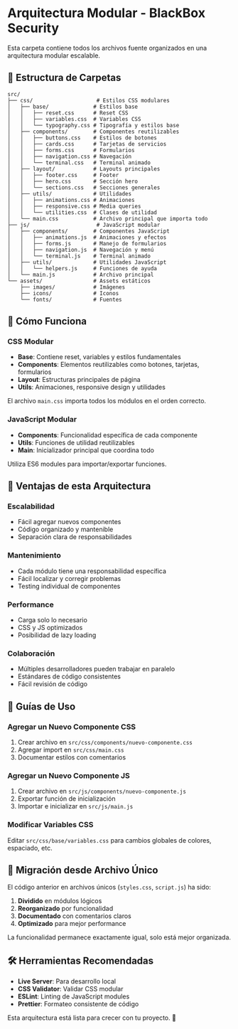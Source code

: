 # Arquitectura Modular - BlackBox Security

Esta carpeta contiene todos los archivos fuente organizados en una arquitectura modular escalable.

## 📂 Estructura de Carpetas

```
src/
├── css/                    # Estilos CSS modulares
│   ├── base/              # Estilos base
│   │   ├── reset.css      # Reset CSS
│   │   ├── variables.css  # Variables CSS
│   │   └── typography.css # Tipografía y estilos base
│   ├── components/        # Componentes reutilizables
│   │   ├── buttons.css    # Estilos de botones
│   │   ├── cards.css      # Tarjetas de servicios
│   │   ├── forms.css      # Formularios
│   │   ├── navigation.css # Navegación
│   │   └── terminal.css   # Terminal animado
│   ├── layout/            # Layouts principales
│   │   ├── footer.css     # Footer
│   │   ├── hero.css       # Sección hero
│   │   └── sections.css   # Secciones generales
│   ├── utils/             # Utilidades
│   │   ├── animations.css # Animaciones
│   │   ├── responsive.css # Media queries
│   │   └── utilities.css  # Clases de utilidad
│   └── main.css           # Archivo principal que importa todo
├── js/                     # JavaScript modular
│   ├── components/        # Componentes JavaScript
│   │   ├── animations.js  # Animaciones y efectos
│   │   ├── forms.js       # Manejo de formularios
│   │   ├── navigation.js  # Navegación y menú
│   │   └── terminal.js    # Terminal animado
│   ├── utils/             # Utilidades JavaScript
│   │   └── helpers.js     # Funciones de ayuda
│   └── main.js            # Archivo principal
└── assets/                # Assets estáticos
    ├── images/            # Imágenes
    ├── icons/             # Iconos
    └── fonts/             # Fuentes
```

## 🔧 Cómo Funciona

### CSS Modular

- **Base**: Contiene reset, variables y estilos fundamentales
- **Components**: Elementos reutilizables como botones, tarjetas, formularios
- **Layout**: Estructuras principales de página
- **Utils**: Animaciones, responsive design y utilidades

El archivo `main.css` importa todos los módulos en el orden correcto.

### JavaScript Modular

- **Components**: Funcionalidad específica de cada componente
- **Utils**: Funciones de utilidad reutilizables
- **Main**: Inicializador principal que coordina todo

Utiliza ES6 modules para importar/exportar funciones.

## 🚀 Ventajas de esta Arquitectura

### Escalabilidad
- Fácil agregar nuevos componentes
- Código organizado y mantenible
- Separación clara de responsabilidades

### Mantenimiento
- Cada módulo tiene una responsabilidad específica
- Fácil localizar y corregir problemas
- Testing individual de componentes

### Performance
- Carga solo lo necesario
- CSS y JS optimizados
- Posibilidad de lazy loading

### Colaboración
- Múltiples desarrolladores pueden trabajar en paralelo
- Estándares de código consistentes
- Fácil revisión de código

## 📝 Guías de Uso

### Agregar un Nuevo Componente CSS

1. Crear archivo en `src/css/components/nuevo-componente.css`
2. Agregar import en `src/css/main.css`
3. Documentar estilos con comentarios

### Agregar un Nuevo Componente JS

1. Crear archivo en `src/js/components/nuevo-componente.js`
2. Exportar función de inicialización
3. Importar e inicializar en `src/js/main.js`

### Modificar Variables CSS

Editar `src/css/base/variables.css` para cambios globales de colores, espaciado, etc.

## 🔄 Migración desde Archivo Único

El código anterior en archivos únicos (`styles.css`, `script.js`) ha sido:

1. **Dividido** en módulos lógicos
2. **Reorganizado** por funcionalidad
3. **Documentado** con comentarios claros
4. **Optimizado** para mejor performance

La funcionalidad permanece exactamente igual, solo está mejor organizada.

## 🛠️ Herramientas Recomendadas

- **Live Server**: Para desarrollo local
- **CSS Validator**: Validar CSS modular
- **ESLint**: Linting de JavaScript modules
- **Prettier**: Formateo consistente de código

Esta arquitectura está lista para crecer con tu proyecto. 🚀 